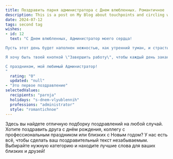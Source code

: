 ```yaml
---
title: Поздравить парня администратора с Днем влюбленных. Романтичное
description: This is a post on My Blog about touchpoints and circling wagons.
date: 2024-07-12
tags: second tag
wishes:
- id: 12
  text: "С Днем влюбленных, Администратор моего сердца! 

Пусть этот день будет наполнен нежностью, как утренний туман, и страстью, как раскаленная пустыня. Пусть цифры и графики превратятся в романтические стихи, а строгий дресс-код - в легкие объятия. 

Я хочу быть твоей кнопкой \"Завершить работу\", чтобы каждый день заканчивался в твоих руках. Хочу быть твоим уведомлением, чтобы ты всегда знал, что я думаю о тебе. 

С праздником, мой любимый Администратор!
"
  rating: "0"
  updated: "null"
- "Это первое поздравление"
selectedValues:
  recipients: "parnja"
  holidays: "s-dnem-vlyublennih"
  professions: "administrator"
  style: "romantichnoe"
---
```


Здесь вы найдете отличную подборку поздравлений на любой случай. 
Хотите поздравить друга с днём рождения, коллегу с профессиональным праздником или близких с Новым годом? У нас есть всё, чтобы сделать ваш поздравительный текст незабываемым. Выбирайте нужную категорию и находите лучшие слова для ваших близких и друзей!
